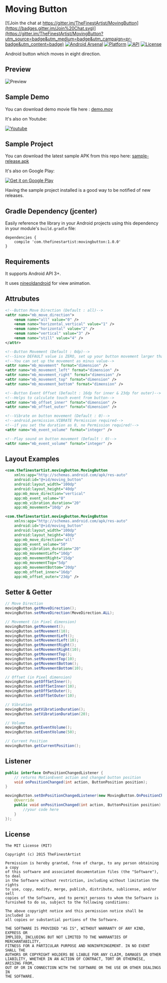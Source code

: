 # Moving Button

[![Join the chat at https://gitter.im/TheFinestArtist/MovingButton](https://badges.gitter.im/Join%20Chat.svg)](https://gitter.im/TheFinestArtist/MovingButton?utm_source=badge&utm_medium=badge&utm_campaign=pr-badge&utm_content=badge)
[![Android Arsenal](https://img.shields.io/badge/Android%20Arsenal-MovingButton-brightgreen.svg?style=flat)](https://android-arsenal.com/details/1/1537)
[![Platform](https://img.shields.io/badge/platform-android-green.svg)](http://developer.android.com/index.html)
[![API](https://img.shields.io/badge/API-3%2B-brightgreen.svg?style=flat)](https://android-arsenal.com/api?level=3)
[![License](https://img.shields.io/badge/License-MIT-blue.svg?style=flat)](http://opensource.org/licenses/MIT)

Android button which moves in eight direction.

## Preview

![Preview](https://github.com/thefinestartist/movingbutton/blob/master/art/preview.gif)

## Sample Demo

You can download demo movie file here : [demo.mov](https://github.com/thefinestartist/movingbutton/raw/master/art/demo.mov)

It's also on Youtube:

<a href="http://www.youtube.com/watch?v=myheMkavjzk">
  <img alt="Youtube"
       src="https://github.com/thefinestartist/movingbutton/blob/master/art/youtube.png" />
</a>

## Sample Project

You can download the latest sample APK from this repo here: [sample-release.apk](https://github.com/thefinestartist/movingbutton/raw/master/sample/sample-release.apk)

It's also on Google Play:

<a href="https://play.google.com/store/apps/details?id=com.thefinestartist.movingbutton.sample">
  <img alt="Get it on Google Play"
       src="https://developer.android.com/images/brand/en_generic_rgb_wo_60.png" />
</a>

Having the sample project installed is a good way to be notified of new releases.

## Gradle Dependency (jcenter)

Easily reference the library in your Android projects using this dependency in your module's `build.gradle` file:

```Gradle
dependencies {
    compile 'com.thefinestartist:movingbutton:1.0.0'
}
```

## Requirements

It supports Android API 3+.

It uses [nineoldandroid](http://nineoldandroids.com/) for view animation.

## Attrubutes

```xml
<!--Button Move Direction (Default : all)-->
<attr name="mb_move_direction">
    <enum name="all" value="0" />
    <enum name="horizontal_vertical" value="1" />
    <enum name="horizontal" value="2" />
    <enum name="vertical" value="3" />
    <enum name="still" value="4" />
</attr>

<!--Button Movement (Default : 0dp)-->
<!--Since DEFAULT value is ZERO, set up your button movement larger than zero.-->
<!--You can set up the movement as minus value-->
<attr name="mb_movement" format="dimension" />
<attr name="mb_movement_left" format="dimension" />
<attr name="mb_movement_right" format="dimension" />
<attr name="mb_movement_top" format="dimension" />
<attr name="mb_movement_bottom" format="dimension" />

<!--Button Event Offset (Default : 16dp for inner & 23dp for outer)-->
<!--Helps to calculate touch event from button-->
<attr name="mb_offset_inner" format="dimension" />
<attr name="mb_offset_outer" format="dimension" />

<!--Vibrate on button movement (Default : 0)-->
<!--android.permission.VIBRATE Permission required-->
<!--if you set the duration as 0, no Permission required!-->
<attr name="mb_event_volume" format="integer" />

<!--Play sound on button movement (Default : 0)-->
<attr name="mb_event_volume" format="integer" />
```

## Layout Examples

```xml
<com.thefinestartist.movingbutton.MovingButton
    xmlns:app="http://schemas.android.com/apk/res-auto"
    android:id="@+id/moving_button"
    android:layout_width="100dp"
    android:layout_height="40dp"
    app:mb_move_direction="vertical"
    app:mb_event_volume="0"
    app:mb_vibration_duration="20"
    app:mb_movement="10dp" />

<com.thefinestartist.movingbutton.MovingButton
    xmlns:app="http://schemas.android.com/apk/res-auto"
    android:id="@+id/moving_button"
    android:layout_width="100dp"
    android:layout_height="40dp"
    app:mb_move_direction="all"
    app:mb_event_volume="50"
    app:mb_vibration_duration="20"
    app:mb_movementLeft="10dp"
    app:mb_movementRight="15dp"
    app:mb_movementTop="5dp"
    app:mb_movementBottom="20dp"
    app:mb_offset_inner="16dp"
    app:mb_offset_outer="23dp" />
```

## Setter & Getter

```java
// Move Direction
movingButton.getMoveDirection();
movingButton.setMoveDirection(MoveDirection.ALL);

// Movement (in Pixel dimension)
movingButton.getMovement();
movingButton.setMovement(10);
movingButton.getMovementLeft();
movingButton.setMovementLeft(10);
movingButton.getMovementRight();
movingButton.setMovementRight(10);
movingButton.getMovementTop();
movingButton.setMovementTop(10);
movingButton.getMovementBottom();
movingButton.setMovementBottom(10);

// Offset (in Pixel dimension)
movingButton.getOffSetInner();
movingButton.setOffSetInner(10);
movingButton.getOffSetOuter();
movingButton.setOffSetOuter(10);

// Vibration
movingButton.getVibrationDuration();
movingButton.setVibrationDuration(20);

// Volume
movingButton.getEventVolume();
movingButton.setEventVolume(50);

// Current Position
movingButton.getCurrentPosition();
```

## Listener

```java
public interface OnPositionChangedListener {
    // returns MotionEvent action and changed button position
    void onPositionChanged(int action, ButtonPosition position);
}

movingButton.setOnPositionChangedListener(new MovingButton.OnPositionChangedListener() {
    @Override
    public void onPositionChanged(int action, ButtonPosition position) {
        //your code here
    }
});
```

## License

```
The MIT License (MIT)

Copyright (c) 2015 TheFinestArtist

Permission is hereby granted, free of charge, to any person obtaining a copy
of this software and associated documentation files (the "Software"), to deal
in the Software without restriction, including without limitation the rights
to use, copy, modify, merge, publish, distribute, sublicense, and/or sell
copies of the Software, and to permit persons to whom the Software is
furnished to do so, subject to the following conditions:

The above copyright notice and this permission notice shall be included in
all copies or substantial portions of the Software.

THE SOFTWARE IS PROVIDED "AS IS", WITHOUT WARRANTY OF ANY KIND, EXPRESS OR
IMPLIED, INCLUDING BUT NOT LIMITED TO THE WARRANTIES OF MERCHANTABILITY,
FITNESS FOR A PARTICULAR PURPOSE AND NONINFRINGEMENT. IN NO EVENT SHALL THE
AUTHORS OR COPYRIGHT HOLDERS BE LIABLE FOR ANY CLAIM, DAMAGES OR OTHER
LIABILITY, WHETHER IN AN ACTION OF CONTRACT, TORT OR OTHERWISE, ARISING FROM,
OUT OF OR IN CONNECTION WITH THE SOFTWARE OR THE USE OR OTHER DEALINGS IN
THE SOFTWARE.
```